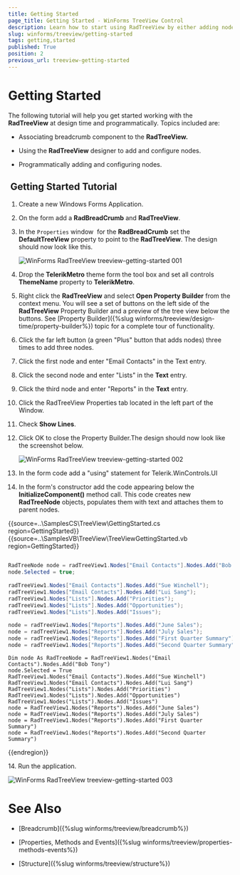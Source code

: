 ```yaml
---
title: Getting Started
page_title: Getting Started - WinForms TreeView Control
description: Learn how to start using RadTreeView by either adding nodes with the Property Builder or in the code behind. 
slug: winforms/treeview/getting-started
tags: getting,started
published: True
position: 2
previous_url: treeview-getting-started
---
```


# Getting Started



The following tutorial will help you get started working with the __RadTreeView__ at design time and programmatically. Topics included are: 

* Associating breadcrumb component to the __RadTreeView.__

* Using the __RadTreeView__ designer to add and configure nodes.

* Programmatically adding and configuring nodes.

##  Getting Started Tutorial

1. Create a new Windows Forms Application.

1. On the form add a __RadBreadCrumb__ and __RadTreeView__.

1. In the `Properties` window  for the __RadBreadCrumb__ set the __DefaultTreeView__ property to point to the __RadTreeView__. The design should now look like this.
    
    ![WinForms RadTreeView treeview-getting-started 001](images/treeview-getting-started001.png)

1. Drop the __TelerikMetro__ theme form the tool box and set all controls __ThemeName__ property to __TelerikMetro__.

1. Right click the __RadTreeView__ and select __Open Property Builder__ from the context menu. You will see a set of buttons on the left side of the __RadTreeView__ Property Builder and a preview of the tree view below the buttons. See [Property Builder]({%slug winforms/treeview/design-time/property-builder%}) topic for a complete tour of functionality.

1. Click the far left button (a green "Plus" button that adds nodes) three times to add three nodes.

1. Click the first node and enter "Email Contacts" in the Text entry.

1. Click the second node and enter "Lists" in the __Text__ entry.
            

1. Click the third node and enter "Reports" in the __Text__ entry.
            

1. Click the RadTreeView Properties tab located in the left part of the Window.

1. Check __Show Lines__.
            

1. Click OK to close the Property Builder.The design should now look like the screenshot below.

    ![WinForms RadTreeView treeview-getting-started 002](images/treeview-getting-started002.png)

1. In the form code add a "using" statement for Telerik.WinControls.UI

1. In the form's constructor add the code appearing below the __InitializeComponent()__ method call. This code creates new __RadTreeNode__ objects, populates them with text and attaches them to parent nodes.


{{source=..\SamplesCS\TreeView\GettingStarted.cs region=GettingStarted}} 
{{source=..\SamplesVB\TreeView\TreeViewGettingStarted.vb region=GettingStarted}} 

````C#
            
RadTreeNode node = radTreeView1.Nodes["Email Contacts"].Nodes.Add("Bob Tony");
node.Selected = true;
            
radTreeView1.Nodes["Email Contacts"].Nodes.Add("Sue Winchell");
radTreeView1.Nodes["Email Contacts"].Nodes.Add("Lui Sang");
radTreeView1.Nodes["Lists"].Nodes.Add("Priorities");
radTreeView1.Nodes["Lists"].Nodes.Add("Opportunities");
radTreeView1.Nodes["Lists"].Nodes.Add("Issues");
            
node = radTreeView1.Nodes["Reports"].Nodes.Add("June Sales");
node = radTreeView1.Nodes["Reports"].Nodes.Add("July Sales");
node = radTreeView1.Nodes["Reports"].Nodes.Add("First Quarter Summary");
node = radTreeView1.Nodes["Reports"].Nodes.Add("Second Quarter Summary");

````
````VB.NET
Dim node As RadTreeNode = RadTreeView1.Nodes("Email Contacts").Nodes.Add("Bob Tony")
node.Selected = True
RadTreeView1.Nodes("Email Contacts").Nodes.Add("Sue Winchell")
RadTreeView1.Nodes("Email Contacts").Nodes.Add("Lui Sang")
RadTreeView1.Nodes("Lists").Nodes.Add("Priorities")
RadTreeView1.Nodes("Lists").Nodes.Add("Opportunities")
RadTreeView1.Nodes("Lists").Nodes.Add("Issues")
node = RadTreeView1.Nodes("Reports").Nodes.Add("June Sales")
node = RadTreeView1.Nodes("Reports").Nodes.Add("July Sales")
node = RadTreeView1.Nodes("Reports").Nodes.Add("First Quarter Summary")
node = RadTreeView1.Nodes("Reports").Nodes.Add("Second Quarter Summary")

````

{{endregion}} 

14\. Run the application.

![WinForms RadTreeView treeview-getting-started 003](images/treeview-getting-started003.png)

# See Also
* [Breadcrumb]({%slug winforms/treeview/breadcrumb%})

* [Properties, Methods and Events]({%slug winforms/treeview/properties-methods-events%})

* [Structure]({%slug winforms/treeview/structure%})


